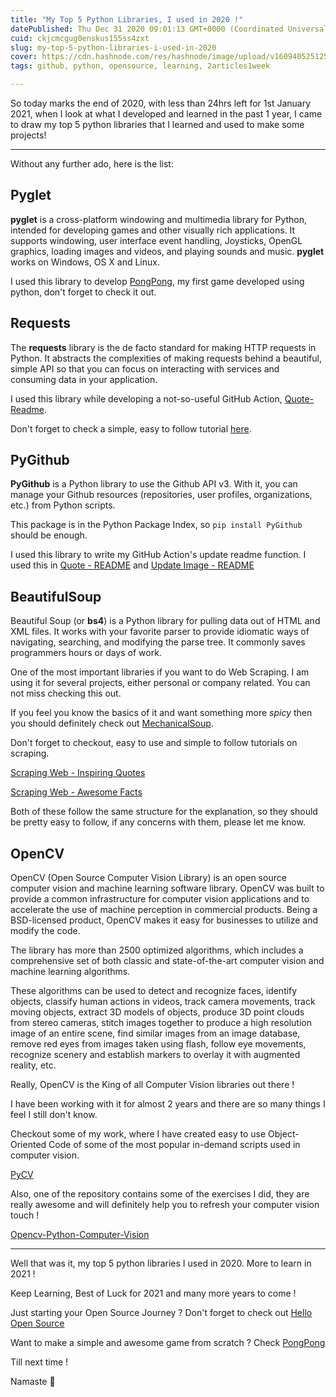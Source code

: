 ```yaml
---
title: "My Top 5 Python Libraries, I used in 2020 !"
datePublished: Thu Dec 31 2020 09:01:13 GMT+0000 (Coordinated Universal Time)
cuid: ckjcmcgug0enskus155ss4zxt
slug: my-top-5-python-libraries-i-used-in-2020
cover: https://cdn.hashnode.com/res/hashnode/image/upload/v1609405251258/QGA9MrnUW.png
tags: github, python, opensource, learning, 2articles1week

---
```


So today marks the end of 2020, with less than 24hrs left for 1st January 2021, when I look at what I developed and learned in the past 1 year, I came to draw my top 5 python libraries that I learned and used to make some projects!

---

Without any further ado, here is the list:

## Pyglet

**pyglet** is a cross-platform windowing and multimedia library for Python, intended for developing games and other visually rich applications. It supports windowing, user interface event handling, Joysticks, OpenGL graphics, loading images and videos, and playing sounds and music. **pyglet** works on Windows, OS X and Linux.

I used this library to develop [PongPong](https://github.com/siddharth2016/PongPong), my first game developed using python, don't forget to check it out.

## Requests

The **requests** library is the de facto standard for making HTTP requests in Python. It abstracts the complexities of making requests behind a beautiful, simple API so that you can focus on interacting with services and consuming data in your application.

I used this library while developing a not-so-useful GitHub Action, [Quote-Readme](https://github.com/marketplace/actions/quote-readme).

Don't forget to check a simple, easy to follow tutorial [here](quote-readme-see-wonderful-quotesfun-facts-on-your-github-profile-readme).

## PyGithub

**PyGithub** is a Python library to use the Github API v3. With it, you can manage your Github resources (repositories, user profiles, organizations, etc.) from Python scripts.

This package is in the Python Package Index, so `pip install PyGithub` should be enough.

I used this library to write my GitHub Action's update readme function. I used this in [Quote - README](https://github.com/marketplace/actions/quote-readme) and [Update Image - README](https://github.com/marketplace/actions/update-image-readme)

## BeautifulSoup

Beautiful Soup (or **bs4**) is a Python library for pulling data out of HTML and XML files. It works with your favorite parser to provide idiomatic ways of navigating, searching, and modifying the parse tree. It commonly saves programmers hours or days of work.

One of the most important libraries if you want to do Web Scraping. I am using it for several projects, either personal or company related. You can not miss checking this out.

If you feel you know the basics of it and want something more *spicy* then you should definitely check out [MechanicalSoup](https://mechanicalsoup.readthedocs.io/en/stable/).

Don't forget to checkout, easy to use and simple to follow tutorials on scraping.

[Scraping Web - Inspiring Quotes](scraping-web-inspiring-quotes)

[Scraping Web - Awesome Facts](scraping-web-awesome-facts)

Both of these follow the same structure for the explanation, so they should be pretty easy to follow, if any concerns with them, please let me know.

## OpenCV

OpenCV (Open Source Computer Vision Library) is an open source computer vision and machine learning software library. OpenCV was built to provide a common infrastructure for computer vision applications and to accelerate the use of machine perception in commercial products. Being a BSD-licensed product, OpenCV makes it easy for businesses to utilize and modify the code.

The library has more than 2500 optimized algorithms, which includes a comprehensive set of both classic and state-of-the-art computer vision and machine learning algorithms. 

These algorithms can be used to detect and recognize faces, identify objects, classify human actions in videos, track camera movements, track moving objects, extract 3D models of objects, produce 3D point clouds from stereo cameras, stitch images together to produce a high resolution image of an entire scene, find similar images from an image database, remove red eyes from images taken using flash, follow eye movements, recognize scenery and establish markers to overlay it with augmented reality, etc.

Really, OpenCV is the King of all Computer Vision libraries out there !

I have been working with it for almost 2 years and there are so many things I feel I still don't know.

Checkout some of my work, where I have created easy to use Object-Oriented Code of some of the most popular in-demand scripts used in computer vision.

[PyCV](https://github.com/siddharth2016/PyCV)

Also, one of the repository contains some of the exercises I did, they are really awesome and will definitely help you to refresh your computer vision touch !

[Opencv-Python-Computer-Vision](https://github.com/siddharth2016/Opencv-Python-Computer-Vision)

---

Well that was it, my top 5 python libraries I used in 2020. More to learn in 2021 !

Keep Learning, Best of Luck for 2021 and many more years to come !

Just starting your Open Source Journey ? Don't forget to check out [Hello Open Source](https://github.com/siddharth2016/hello-open-source)

Want to make a simple and awesome game from scratch ? Check [PongPong](https://github.com/siddharth2016/PongPong)

Till next time !

Namaste 🙏

